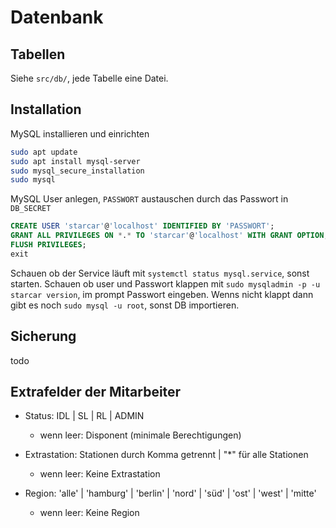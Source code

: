 # Datenbank

## Tabellen

Siehe `src/db/`, jede Tabelle eine Datei.

## Installation

MySQL installieren und einrichten

```sh
sudo apt update
sudo apt install mysql-server
sudo mysql_secure_installation
sudo mysql
```

MySQL User anlegen, `PASSWORT` austauschen durch das Passwort in `DB_SECRET`

```sql
CREATE USER 'starcar'@'localhost' IDENTIFIED BY 'PASSWORT';
GRANT ALL PRIVILEGES ON *.* TO 'starcar'@'localhost' WITH GRANT OPTION;
FLUSH PRIVILEGES;
exit
```

Schauen ob der Service läuft mit `systemctl status mysql.service`, sonst starten. Schauen ob user und Passwort klappen mit `sudo mysqladmin -p -u starcar version`, im prompt Passwort eingeben. Wenns nicht klappt dann gibt es noch `sudo mysql -u root`, sonst DB importieren.

## Sicherung

todo

## Extrafelder der Mitarbeiter

- Status: IDL | SL | RL | ADMIN

  - wenn leer: Disponent (minimale Berechtigungen)

- Extrastation: Stationen durch Komma getrennt | "\*" für alle Stationen

  - wenn leer: Keine Extrastation

- Region: 'alle' | 'hamburg' | 'berlin' | 'nord' | 'süd' | 'ost' | 'west' | 'mitte'

  - wenn leer: Keine Region
